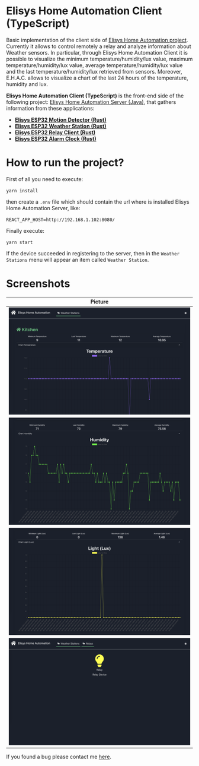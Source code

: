 # Elisys Home Automation Client (TypeScript)

Basic implementation of the client side of [Elisys Home Automation project](https://github.com/goto-eof/elisys-home-automation-server-java). Currently it allows to control remotely a relay and analyze information about Weather sensors. In particular, through Elisys Home Automation Client it is
possible to visualize the minimum temperature/humidity/lux value, maximum temperature/humidity/lux value, average temperature/humidity/lux value and the last temperature/humidity/lux retrieved from sensors. Moreover, E.H.A.C. allows to visualize a chart of the last 24 hours of
the temperature, humidity and lux.

**Elisys Home Automation Client (TypeScript)** is the front-end side
of the following project:
[Elisys Home Automation Server (Java)](https://github.com/goto-eof/elisys-home-automation-server-java), that gathers information from these applications:

- [**Elisys ESP32 Motion Detector (Rust)**](https://github.com/goto-eof/esp32-motion-detector-and-server-notifier-rust)
- [**Elisys ESP32 Weather Station (Rust)**](https://github.com/goto-eof/elisys-esp32-weather-station-client-rust)
- [**Elisys ESP32 Relay Client (Rust)**](https://github.com/goto-eof/elisys-esp32-relay-client-rust)
- [**Elisys ESP32 Alarm Clock (Rust)**](https://github.com/goto-eof/elisys-esp32-alarm-clock-rust)

# How to run the project?

First of all you need to execute:

```
yarn install
```

then create a `.env` file which should contain the url where is installed Elisys Home Automation Server, like:

```
REACT_APP_HOST=http://192.168.1.102:8080/
```

Finally execute:

```
yarn start
```

If the device succeeded in registering to the server, then in the `Weather Stations` menu will appear an item called `Weather Station`.

# Screenshots

| Picture                                |
| -------------------------------------- |
| ![temperature](images/temperature.png) |
| ![temperature](images/humidity.png)    |
| ![temperature](images/lux.png)         |
| ![temperature](images/relay.png)       |

If you found a bug please contact me [here](https://andre-i.eu/#contactme).
